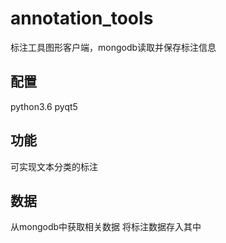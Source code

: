 # annotation_tools
标注工具图形客户端，mongodb读取并保存标注信息

## 配置 ##
python3.6
pyqt5

## 功能 ##
可实现文本分类的标注

## 数据 ##
从mongodb中获取相关数据
将标注数据存入其中
